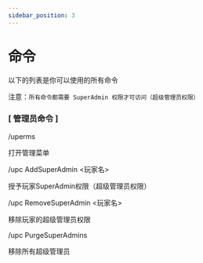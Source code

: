 ```yaml
---
sidebar_position: 3
---
```


# 命令

以下的列表是你可以使用的所有命令

注意：`所有命令都需要 SuperAdmin 权限才可访问（超级管理员权限）`

### [ 管理员命令 ]

/uperms

打开管理菜单

/upc AddSuperAdmin <玩家名>

授予玩家SuperAdmin权限（超级管理员权限）

/upc RemoveSuperAdmin <玩家名>

移除玩家的超级管理员权限

/upc PurgeSuperAdmins

移除所有超级管理员